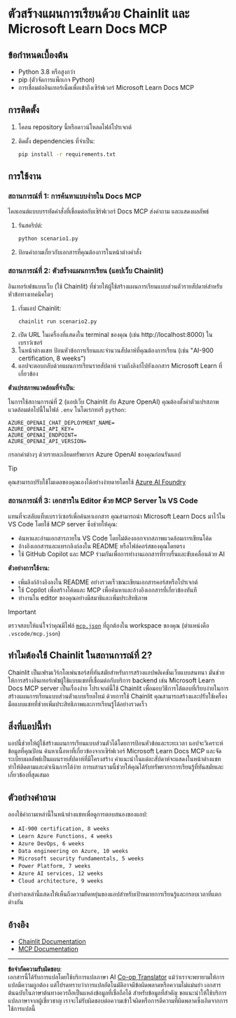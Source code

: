 <!--
CO_OP_TRANSLATOR_METADATA:
{
  "original_hash": "6ef6015d29b95f1cab97fb88a045a991",
  "translation_date": "2025-09-05T11:03:45+00:00",
  "source_file": "09-CaseStudy/docs-mcp/solution/python/README.md",
  "language_code": "th"
}
-->
# ตัวสร้างแผนการเรียนด้วย Chainlit และ Microsoft Learn Docs MCP

## ข้อกำหนดเบื้องต้น

- Python 3.8 หรือสูงกว่า
- pip (ตัวจัดการแพ็กเกจ Python)
- การเชื่อมต่ออินเทอร์เน็ตเพื่อเข้าถึงเซิร์ฟเวอร์ Microsoft Learn Docs MCP

## การติดตั้ง

1. โคลน repository นี้หรือดาวน์โหลดไฟล์โปรเจกต์
2. ติดตั้ง dependencies ที่จำเป็น:

   ```bash
   pip install -r requirements.txt
   ```

## การใช้งาน

### สถานการณ์ที่ 1: การค้นหาแบบง่ายใน Docs MCP
ไคลเอนต์แบบบรรทัดคำสั่งที่เชื่อมต่อกับเซิร์ฟเวอร์ Docs MCP ส่งคำถาม และแสดงผลลัพธ์

1. รันสคริปต์:
   ```bash
   python scenario1.py
   ```
2. ป้อนคำถามเกี่ยวกับเอกสารที่คุณต้องการในหน้าต่างคำสั่ง

### สถานการณ์ที่ 2: ตัวสร้างแผนการเรียน (แอปเว็บ Chainlit)
อินเทอร์เฟซแบบเว็บ (ใช้ Chainlit) ที่ช่วยให้ผู้ใช้สร้างแผนการเรียนแบบส่วนตัวรายสัปดาห์สำหรับหัวข้อทางเทคนิคใดๆ

1. เริ่มแอป Chainlit:
   ```bash
   chainlit run scenario2.py
   ```
2. เปิด URL ในเครื่องที่แสดงใน terminal ของคุณ (เช่น http://localhost:8000) ในเบราว์เซอร์
3. ในหน้าต่างแชท ป้อนหัวข้อการเรียนและจำนวนสัปดาห์ที่คุณต้องการเรียน (เช่น "AI-900 certification, 8 weeks")
4. แอปจะตอบกลับด้วยแผนการเรียนรายสัปดาห์ รวมถึงลิงก์ไปยังเอกสาร Microsoft Learn ที่เกี่ยวข้อง

**ตัวแปรสภาพแวดล้อมที่จำเป็น:**

ในการใช้สถานการณ์ที่ 2 (แอปเว็บ Chainlit กับ Azure OpenAI) คุณต้องตั้งค่าตัวแปรสภาพแวดล้อมต่อไปนี้ในไฟล์ `.env` ในไดเรกทอรี `python`:

```
AZURE_OPENAI_CHAT_DEPLOYMENT_NAME=
AZURE_OPENAI_API_KEY=
AZURE_OPENAI_ENDPOINT=
AZURE_OPENAI_API_VERSION=
```

กรอกค่าต่างๆ ด้วยรายละเอียดทรัพยากร Azure OpenAI ของคุณก่อนรันแอป

> [!TIP]
> คุณสามารถปรับใช้โมเดลของคุณเองได้อย่างง่ายดายโดยใช้ [Azure AI Foundry](https://ai.azure.com/)

### สถานการณ์ที่ 3: เอกสารใน Editor ด้วย MCP Server ใน VS Code

แทนที่จะสลับแท็บเบราว์เซอร์เพื่อค้นหาเอกสาร คุณสามารถนำ Microsoft Learn Docs มาไว้ใน VS Code โดยใช้ MCP server ซึ่งช่วยให้คุณ:
- ค้นหาและอ่านเอกสารภายใน VS Code โดยไม่ต้องออกจากสภาพแวดล้อมการเขียนโค้ด
- อ้างอิงเอกสารและแทรกลิงก์ลงใน README หรือไฟล์คอร์สของคุณโดยตรง
- ใช้ GitHub Copilot และ MCP ร่วมกันเพื่อการทำงานเอกสารที่ราบรื่นและขับเคลื่อนด้วย AI

**ตัวอย่างการใช้งาน:**
- เพิ่มลิงก์อ้างอิงลงใน README อย่างรวดเร็วขณะเขียนเอกสารคอร์สหรือโปรเจกต์
- ใช้ Copilot เพื่อสร้างโค้ดและ MCP เพื่อค้นหาและอ้างอิงเอกสารที่เกี่ยวข้องทันที
- ทำงานใน editor ของคุณอย่างมีสมาธิและเพิ่มประสิทธิภาพ

> [!IMPORTANT]
> ตรวจสอบให้แน่ใจว่าคุณมีไฟล์ [`mcp.json`](../../../../../../09-CaseStudy/docs-mcp/solution/scenario3/mcp.json) ที่ถูกต้องใน workspace ของคุณ (ตำแหน่งคือ `.vscode/mcp.json`)

## ทำไมต้องใช้ Chainlit ในสถานการณ์ที่ 2?

Chainlit เป็นเฟรมเวิร์กโอเพ่นซอร์สที่ทันสมัยสำหรับการสร้างแอปพลิเคชันเว็บแบบสนทนา มันช่วยให้การสร้างอินเทอร์เฟซผู้ใช้แบบแชทที่เชื่อมต่อกับบริการ backend เช่น Microsoft Learn Docs MCP server เป็นเรื่องง่าย โปรเจกต์นี้ใช้ Chainlit เพื่อมอบวิธีการโต้ตอบที่เรียบง่ายในการสร้างแผนการเรียนแบบส่วนตัวแบบเรียลไทม์ ด้วยการใช้ Chainlit คุณสามารถสร้างและปรับใช้เครื่องมือแบบแชทที่ช่วยเพิ่มประสิทธิภาพและการเรียนรู้ได้อย่างรวดเร็ว

## สิ่งที่แอปนี้ทำ

แอปนี้ช่วยให้ผู้ใช้สร้างแผนการเรียนแบบส่วนตัวได้โดยการป้อนหัวข้อและระยะเวลา แอปจะวิเคราะห์ข้อมูลที่คุณป้อน ค้นหาเนื้อหาที่เกี่ยวข้องจากเซิร์ฟเวอร์ Microsoft Learn Docs MCP และจัดระเบียบผลลัพธ์เป็นแผนรายสัปดาห์ที่มีโครงสร้าง คำแนะนำในแต่ละสัปดาห์จะแสดงในหน้าต่างแชท ทำให้ติดตามและดำเนินการได้ง่าย การผสานรวมนี้ช่วยให้คุณได้รับทรัพยากรการเรียนรู้ที่ทันสมัยและเกี่ยวข้องที่สุดเสมอ

## ตัวอย่างคำถาม

ลองใช้คำถามเหล่านี้ในหน้าต่างแชทเพื่อดูการตอบสนองของแอป:

- `AI-900 certification, 8 weeks`
- `Learn Azure Functions, 4 weeks`
- `Azure DevOps, 6 weeks`
- `Data engineering on Azure, 10 weeks`
- `Microsoft security fundamentals, 5 weeks`
- `Power Platform, 7 weeks`
- `Azure AI services, 12 weeks`
- `Cloud architecture, 9 weeks`

ตัวอย่างเหล่านี้แสดงให้เห็นถึงความยืดหยุ่นของแอปสำหรับเป้าหมายการเรียนรู้และกรอบเวลาที่แตกต่างกัน

## อ้างอิง

- [Chainlit Documentation](https://docs.chainlit.io/)
- [MCP Documentation](https://github.com/MicrosoftDocs/mcp)

---

**ข้อจำกัดความรับผิดชอบ**:  
เอกสารนี้ได้รับการแปลโดยใช้บริการแปลภาษา AI [Co-op Translator](https://github.com/Azure/co-op-translator) แม้ว่าเราจะพยายามให้การแปลมีความถูกต้อง แต่โปรดทราบว่าการแปลอัตโนมัติอาจมีข้อผิดพลาดหรือความไม่แม่นยำ เอกสารต้นฉบับในภาษาต้นทางควรถือเป็นแหล่งข้อมูลที่เชื่อถือได้ สำหรับข้อมูลที่สำคัญ ขอแนะนำให้ใช้บริการแปลภาษาจากผู้เชี่ยวชาญ เราจะไม่รับผิดชอบต่อความเข้าใจผิดหรือการตีความที่ผิดพลาดซึ่งเกิดจากการใช้การแปลนี้